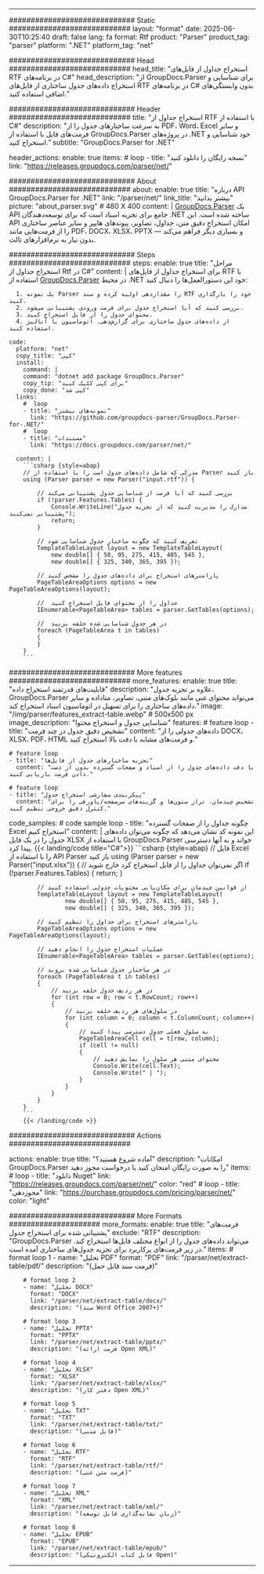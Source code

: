 


---
############################# Static ############################
layout: "format"
date:  2025-06-30T10:25:40
draft: false
lang: fa
format: Rtf
product: "Parser"
product_tag: "parser"
platform: ".NET"
platform_tag: "net"

############################# Head ############################
head_title: "استخراج جداول از فایل‌های RTF در برنامه‌های C#"
head_description: "از GroupDocs.Parser برای شناسایی و استخراج داده‌های جدول ساختاری از فایل‌های RTF در برنامه‌های C# بدون وابستگی‌های اضافی استفاده کنید."

############################# Header ############################
title: "استخراج جداول از RTF با استفاده از C#" 
description: "به سرعت ساختارهای جدول را از PDF، Word، Excel و سایر فرمت‌های فایل با استفاده از GroupDocs.Parser در پروژه‌های .NET خود شناسایی و استخراج کنید."
subtitle: "GroupDocs.Parser for .NET" 

header_actions:
  enable: true
  items:
    #  loop
    - title: "نسخه رایگان را دانلود کنید"
      link: "https://releases.groupdocs.com/parser/net/"
      
############################# About ############################
about:
    enable: true
    title: "درباره API GroupDocs.Parser for .NET"
    link: "/parser/net/"
    link_title: "بیشتر بدانید"
    picture: "about_parser.svg" # 480 X 400
    content: |
       [GroupDocs.Parser](/parser/net/) یک API جامع برای تجزیه اسناد است که برای توسعه‌دهندگان .NET ساخته شده است. این API امکان استخراج دقیق متن، جداول، تصاویر، پیوندهای هایپر و سایر عناصر ساختاری را از فرمت‌هایی مانند PDF، DOCX، XLSX، PPTX و بسیاری دیگر فراهم می‌کند — بدون نیاز به نرم‌افزارهای ثالث.

############################# Steps ############################
steps:
    enable: true
    title: "مراحل استخراج جداول از Rtf در C#"
    content: |
      برای استخراج جداول از فایل‌های RTF با استفاده از [GroupDocs.Parser](/parser/net/) در محیط .NET خود این دستورالعمل‌ها را دنبال کنید:
      
      1. یک نمونه Parser را مقداردهی اولیه کرده و سند RTF خود را بارگذاری کنید.
      2. بررسی کنید که آیا استخراج جدول برای فرمت ورودی پشتیبانی می‌شود.
      3. محتوای جدول را از فایل استخراج کنید.
      4. از داده‌های جدول ساختاری برای گزارش‌دهی، اتوماسیون یا آنالیز استفاده کنید.
   
    code:
      platform: "net"
      copy_title: "کپی"
      install:
        command: |
        command: "dotnet add package GroupDocs.Parser"
        copy_tip: "برای کپی کلیک کنید"
        copy_done: "کپی شد"
      links:
        #  loop
        - title: "نمونه‌های بیشتر"
          link: "https://github.com/groupdocs-parser/GroupDocs.Parser-for-.NET/"
        #  loop
        - title: "مستندات"
          link: "https://docs.groupdocs.com/parser/net/"
          
      content: |
        ```csharp {style=abap}
        // مدرکی که شامل داده‌های جدول است را با استفاده از Parser باز کنید
        using (Parser parser = new Parser("input.rtf")) {

            // بررسی کنید که آیا فرمت از شناسایی جدول پشتیبانی می‌کند
            if (!parser.Features.Tables) {
                Console.WriteLine("مدارک را مدیریت کنید که از تجزیه جدول پشتیبانی نمی‌کنند");
                return;
            }

            // تعریف کنید که چگونه ساختار جدول شناسایی شود
            TemplateTableLayout layout = new TemplateTableLayout(
                new double[] { 50, 95, 275, 415, 485, 545 },
                new double[] { 325, 340, 365, 395 });

            // پارامترهای استخراج برای داده‌های جدول را مشخص کنید
            PageTableAreaOptions options = new PageTableAreaOptions(layout);

            //  جداول را از محتوای فایل استخراج کنید
            IEnumerable<PageTableArea> tables = parser.GetTables(options);

            //  در هر جدول شناسایی شده حلقه بزنید
            foreach (PageTableArea t in tables)
            {
            }
        }
        ```  

############################# More features ############################
more_features:
  enable: true
  title: "قابلیت‌های قدرتمند استخراج داده"
  description: "علاوه بر تجزیه جدول، GroupDocs.Parser می‌تواند محتوای غنی مانند بلوک‌های متنی، تصاویر، متاداده و سایر داده‌های ساختاری را برای تسهیل در اتوماسیون اسناد استخراج کند."
  image: "/img/parser/features_extract-table.webp" # 500x500 px
  image_description: "شناسایی جدول و استخراج محتوا"
  features:
    # feature loop
    - title: "تشخیص دقیق جدول در چند فرمت"
      content: "داده‌های جدولی را از DOCX، XLSX، PDF، HTML و فرمت‌های مشابه با دقت بالا استخراج کنید."

    # feature loop
    - title: "تجزیه ساختارهای جدول از فایل‌ها"
      content: "با دقت داده‌های جدول را از اسناد و صفحات گسترده بدون از دست دادن فرمت بازیابی کنید."

    # feature loop
    - title: "پیکربندی سفارشی استخراج جدول"
      content: "تشخیص چیدمان، تراز ستون‌ها و گزینه‌های سرصفحه/پاورقی را برای کنترل دقیق خروجی تنظیم کنید."
      
  code_samples:
    # code sample loop
    - title: "چگونه جداول را از صفحات گسترده Excel استخراج کنیم"
      content: |
        این نمونه کد نشان می‌دهد که چگونه می‌توان داده‌های جدول را در یک فایل XLSX با استفاده از GroupDocs.Parser خواند و به آنها دسترسی پیدا کرد.
        {{< landing/code title="C#">}}
        ```csharp {style=abap}
        //  فایل Excel را با استفاده از API Parser باز کنید
        using (Parser parser = new Parser("input.xlsx"))
        {
            // اگر نمی‌توان جداول را از فایل استخراج کرد خارج شوید
            if (!parser.Features.Tables)
            {
                return;
            }

            // از قوانین چیدمان برای مکان‌یابی محتویات جدولی استفاده کنید
            TemplateTableLayout layout = new TemplateTableLayout(
                    new double[] { 50, 95, 275, 415, 485, 545 },
                    new double[] { 325, 340, 365, 395 });

            // پارامترهای استخراج برای جداول را تنظیم کنید
            PageTableAreaOptions options = new PageTableAreaOptions(layout);

            // عملیات استخراج جدول را انجام دهید
            IEnumerable<PageTableArea> tables = parser.GetTables(options);

            // در هر ساختار جدول شناسایی شده بروید
            foreach (PageTableArea t in tables)
            {
                // در هر ردیف جدول حلقه بزنید
                for (int row = 0; row < t.RowCount; row++)
                {
                    // در سلول‌های هر ردیف حلقه بزنید
                    for (int column = 0; column < t.ColumnCount; column++)
                    {
                        // به سلول فعلی جدول دسترسی پیدا کنید
                        PageTableAreaCell cell = t[row, column];
                        if (cell != null)
                        {
                            // محتوای متنی هر سلول را نمایش دهید
                            Console.Write(cell.Text);
                            Console.Write(" | ");
                        }
                    }
                }
            }
        }
        ```
        {{< /landing/code >}}


############################# Actions ############################

actions:
  enable: true
  title: "آماده شروع هستید؟"
  description: "امکانات GroupDocs.Parser را به صورت رایگان امتحان کنید یا درخواست مجوز دهید"
  items:
    #  loop
    - title: "دانلود Nuget"
      link: "https://releases.groupdocs.com/parser/net/"
      color: "red"
        #  loop
    - title: "مجوزدهی"
      link: "https://purchase.groupdocs.com/pricing/parser/net/"
      color: "light"


############################# More Formats #####################
more_formats:
    enable: true
    title: "فرمت‌های پشتیبانی شده برای استخراج جدول"
    exclude: "RTF"
    description: "GroupDocs.Parser می‌تواند داده‌های جدول را از انواع مختلف فایل‌ها استخراج کند. در زیر فرمت‌های پرکاربرد برای تجزیه جدول‌های ساختاری آمده است."
    items: 
        # format loop 1
        - name: "تحلیل PDF"
          format: "PDF"
          link: "/parser/net/extract-table/pdf/"
          description: "(فرمت سند قابل حمل)"
          
        # format loop 2
        - name: "تحلیل DOCX"
          format: "DOCX"
          link: "/parser/net/extract-table/docx/"
          description: "(سند Word Office 2007+)"
          
        # format loop 3
        - name: "تحلیل PPTX"
          format: "PPTX"
          link: "/parser/net/extract-table/pptx/"
          description: "(فرمت ارائه Open XML)"
          
        # format loop 4
        - name: "تحلیل XLSX"
          format: "XLSX"
          link: "/parser/net/extract-table/xlsx/"
          description: "(دفتر کار Open XML)"
          
        # format loop 5
        - name: "تحلیل TXT"
          format: "TXT"
          link: "/parser/net/extract-table/txt/"
          description: "(فایل متنی)"
          
        # format loop 6
        - name: "تحلیل RTF"
          format: "RTF"
          link: "/parser/net/extract-table/rtf/"
          description: "(فرمت متن غنی)"
          
        # format loop 7
        - name: "تحلیل XML"
          format: "XML"
          link: "/parser/net/extract-table/xml/"
          description: "(زبان نشانه‌گذاری قابل توسعه)"
          
        # format loop 8
        - name: "تحلیل EPUB"
          format: "EPUB"
          link: "/parser/net/extract-table/epub/"
          description: "(فایل کتاب الکترونیکی Open)"
         
          

---